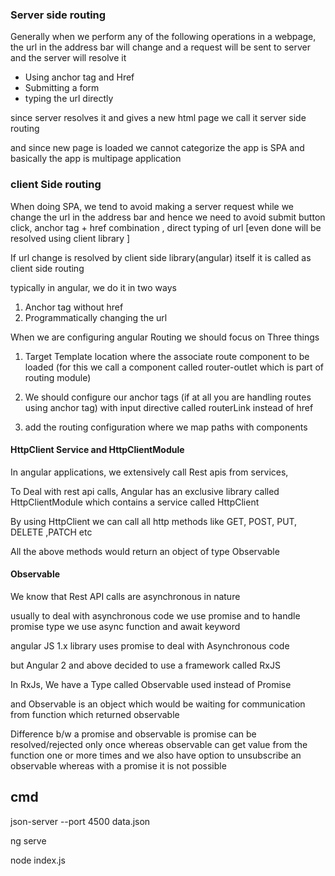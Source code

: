 ### Server side routing

Generally when we perform any of the following operations in a webpage, the 
url in the address bar will change and a request will be sent to server
and the server will resolve it

* Using anchor tag and Href
* Submitting a form
* typing the url directly

since server resolves it and gives a new html page we call it server side
routing

and since new page is loaded we cannot categorize the app is SPA and basically
the app is multipage application

### client Side routing

When doing SPA, we tend to avoid making a server request
while we change the url in the address bar and hence
we need to avoid submit button click, anchor tag + href combination
, direct typing of url [even done will be resolved using client library ]

If url change is resolved by client side library(angular) itself it
is called as client side routing

typically in angular, we do it in two ways

1. Anchor tag without href
2. Programmatically changing the url

When we are configuring angular Routing we should focus on Three things

1. Target Template location where the associate route component to be loaded
(for this we call a component called router-outlet which is part of routing module)

2. We should configure our anchor tags (if at all you are handling
routes using anchor tag)  with input directive called routerLink
instead of href

3. add the routing configuration where we map paths with components


#### HttpClient Service and HttpClientModule

In angular applications, we extensively call Rest apis from 
services,

To Deal with rest api calls, Angular has an exclusive library
called HttpClientModule which contains a service called HttpClient

By using HttpClient we can call all http methods like GET, POST, PUT, DELETE ,PATCH etc

All the above methods would return an object of type Observable

#### Observable

We know that Rest API calls are asynchronous in nature

usually to deal with asynchronous code we use promise and
to handle promise type we use async function and await keyword

angular JS 1.x library uses promise to deal with Asynchronous code

but Angular 2 and above decided to use a framework called RxJS

In RxJs, We have a Type called Observable used instead of
Promise

and Observable is an object which would be waiting
for communication from function which returned observable

Difference b/w a promise and observable is promise can be resolved/rejected
only once whereas observable can get value from the function one or more times
and we also have option to unsubscribe an observable whereas with a promise
it is not possible



cmd
----
json-server --port 4500 data.json

ng serve

node index.js
